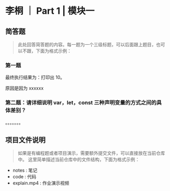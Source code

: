 # 李桐 ｜ Part 1 | 模块一

## 简答题

> 此处回答简答题的内容。每一题为一个三级标题，可以后面跟上题目，也可以不跟，下面为格式示例：

### 第一题

最终执行结果为：打印出 10。

原因是因为 xxxxxx

### 第二题：请详细说明 var，let，const 三种声明变量的方式之间的具体差别？

。。。。。。。

## 项目文件说明

> 如果是有编程题或者项目演示，需要额外提交文件，可以直接放在当前仓库中。
> 这里简单描述当前仓库中的文件结构，下面为格式示例：

- notes : 笔记
- code : 代码
- explain.mp4 : 作业演示视频